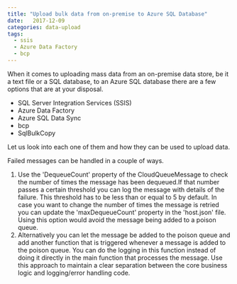 ```yaml
---
title: "Upload bulk data from on-premise to Azure SQL Database"
date:   2017-12-09 
categories: data-upload
tags: 
  - ssis
  - Azure Data Factory
  - bcp
---
```


When it comes to uploading mass data from an on-premise data store, be it a text file or a SQL database, to an Azure SQL database there are a few options that are at your disposal. 

 - SQL Server Integration Services (SSIS)
 - Azure Data Factory
 - Azure SQL Data Sync
 - bcp
 - SqlBulkCopy
 
Let us look into each one of them and how they can be used to upload data.

Failed messages can be handled in a couple of ways.
1. Use the  'DequeueCount' property of the CloudQueueMessage to check the number of times the message has been dequeued.If that number passes a certain threshold you can log the message with details of the failure. This threshold has to be less than or equal to 5 by default. In case you want to change the number of times the message is retried you can update the 'maxDequeueCount' property in the 'host.json' file. Using this option would avoid the message being added to a poison queue.
2. Alternatively you can let the message be added to the poison queue and add another function that is triggered whenever a message is added to the poison queue. You can do the logging in this function instead of doing it directly in the main function that processes the message. Use this approach to maintain a clear separation between the core business logic and logging/error handling code.
